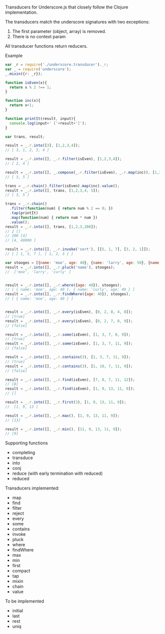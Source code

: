 Transducers for Underscore.js that closely follow the Clojure implementation.

The transducers match the underscore signatures with two exceptions:
1. The first parameter (object, array) is removed.
2. There is no context param

All transducer functions return reducers.

Example

```javascript
var _r = require('./underscore.transducer')._r;
var _ = require('underscore');
_.mixin({r: _r});

function isEven(x){
  return x % 2 !== 1;
}

function inc(x){
  return x+1;
}

function printIt(result, input){
  console.log(input+' ['+result+']');
}

var trans, result;

result = _.r.into([3], [1,2,3,4]);
// [ 3, 1, 2, 3, 4 ]

result = _.r.into([], _.r.filter(isEven), [1,2,3,4]);
// [ 2, 4 ]

result = _.r.into([], _.compose(_.r.filter(isEven), _.r.map(inc)), [1,2,3,4]);
// [ 3, 5 ]

trans = _.r.chain().filter(isEven).map(inc).value();
result = _.r.into([], trans, [1,2,3,4, 5]);
// [ 3, 5 ]

trans = _.r.chain()
  .filter(function(num) { return num % 2 == 0; })
  .tap(printIt)
  .map(function(num) { return num * num })
  .value();
result = _.r.into([], trans, [1,2,3,200]);
// 2 []
// 200 [4]
// [4, 40000 ]

result = _.r.into([], _.r.invoke('sort'), [[5, 1, 7], [3, 2, 1]]);
// [ [ 1, 5, 7 ], [ 1, 2, 3 ] ]

var stooges = [{name: 'moe', age: 40}, {name: 'larry', age: 50}, {name: 'curly', age: 40}];
result = _.r.into([], _.r.pluck('name'), stooges);
//  ['moe', 'larry', 'curly' ] 


result = _.r.into([], _.r.where({age: 40}), stooges);
// [ { name: 'moe', age: 40 }, { name: 'curly', age: 40 } ]
result = _.r.into([], _.r.findWhere({age: 40}), stooges);
// [ { name: 'moe', age: 40 } ]


result = _.r.into([], _.r.every(isEven), [0, 2, 8, 4, 8]);
// [true]
result = _.r.into([], _.r.every(isEven), [0, 2, 7, 8, 9]);
// [false]

result = _.r.into([], _.r.some(isEven), [1, 3, 7, 8, 9]);
// [true]
result = _.r.into([], _.r.some(isEven), [1, 3, 7, 11, 9]);
// [false]

result = _.r.into([], _.r.contains(3), [1, 3, 7, 11, 9]);
// [true]
result = _.r.into([], _.r.contains(3), [1, 10, 7, 11, 9]);
// [false]

result = _.r.into([], _.r.find(isEven), [7, 8, 7, 11, 12]);
// [8]
result = _.r.into([], _.r.find(isEven), [1, 9, 13, 11, 9]);
// []

result = _.r.into([], _.r.first(3), [1, 9, 13, 11, 9]);
//  [1, 9, 13 ]

result = _.r.into([], _.r.max(), [1, 9, 13, 11, 9]);
// [13]

result = _.r.into([], _.r.min(), [11, 9, 13, 11, 9]);
// [9]
```

Supporting functions

- completing
- transduce
- into
- conj
- reduce (with early termination with reduced) 
- reduced

Transducers implemented:

- map
- find
- filter
- reject
- every
- some
- contains
- invoke
- pluck
- where
- findWhere
- max
- min
- first
- compact
- tap
- mixin
- chain
- value

To be implemented
- initial
- last
- rest
- uniq
